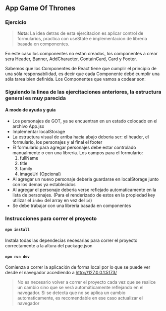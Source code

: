 ## App Game Of Thrones

### Ejercicio

> **Nota**: La idea detras de esta ejercitacion es aplicar control de formularios, practica con useState e implementacion de libreria basada en componentes.

En este caso los componentes no estan creados, los componentes a crear sera Header, Banner, AddCharacter, ContainCard, Card y Footer.

Sabemos que los Componentes de React tiene que cumplir el principio de una sóla responsabilidad, es decir que cada Componente debé cumplir una sóla tarea bien definida. Los Componentes que vamos a codear son:

### Siguiendo la linea de las ejercitaciones anteriores, la estructura general es muy parecida

#### A modo de ayuda y guia

- Los personajes de GOT, ya se encuentran en un estado colocado en el archivo App.jsx
- Implementar localStorage
- La estructura visual de arriba hacia abajo deberia ser: el header, el formulario, los personajes y al final el footer
- El formulario para agregar personajes debe estar controlado manualmente o con una libreria. Los campos para el formulario:
  1. fullName
  2. title
  3. family
  4. imageUrl (Opcional)
- Al agregar un nuevo personaje deberia guardarse en localStorage junto con los demas ya establecidos
- Al agregar el personaje deberia verse reflejado automaticamente en la lista de personajes. (Para el renderizado de estos en la propiedad key utilizar el `index` del array en vez del `id`)
- Se debe trabajar con una libreria basada en componentes

### Instrucciones para correr el proyecto

#### `npm install`

Instala todas las dependecias necesarias para correr el proyecto correctamente a la altura del package.json

#### `npm run dev`

Comienza a correr la aplicación de forma local por lo que se puede ver desde el navegador accediendo a
http://127.0.0.1:5173/

> No es necesario volver a correr el proyecto cada vez que se realice un cambio sino que se verá automáticamente reflejando en el navegador. Si se detecta que no se aplica un cambio automaticamente, es recomendable en ese caso actualizar el navegador
